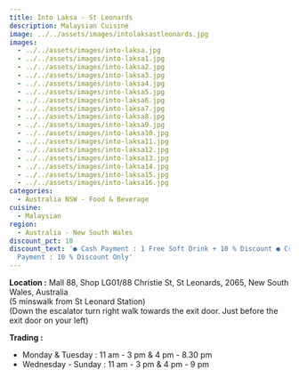```yaml
---
title: Into Laksa - St Leonards
description: Malaysian Cuisine
image: ../../assets/images/intolaksastleonards.jpg
images:
  - ../../assets/images/into-laksa.jpg
  - ../../assets/images/into-laksa1.jpg
  - ../../assets/images/into-laksa2.jpg
  - ../../assets/images/into-laksa3.jpg
  - ../../assets/images/into-laksa4.jpg
  - ../../assets/images/into-laksa5.jpg
  - ../../assets/images/into-laksa6.jpg
  - ../../assets/images/into-laksa7.jpg
  - ../../assets/images/into-laksa8.jpg
  - ../../assets/images/into-laksa9.jpg
  - ../../assets/images/into-laksa10.jpg
  - ../../assets/images/into-laksa11.jpg
  - ../../assets/images/into-laksa12.jpg
  - ../../assets/images/into-laksa13.jpg
  - ../../assets/images/into-laksa14.jpg
  - ../../assets/images/into-laksa15.jpg
  - ../../assets/images/into-laksa16.jpg
categories:
  - Australia NSW - Food & Beverage
cuisine:
  - Malaysian
region:
  - Australia - New South Wales
discount_pct: 10
discount_text: '● Cash Payment : 1 Free Soft Drink + 10 % Discount ● Credit Card
  Payment : 10 % Discount Only'
---
```


**Location :** Mall 88, Shop LG01/88 Christie St, St Leonards, 2065, New South Wales, Australia\
(5 minswalk from St Leonard Station)\
(Down the escalator turn right walk towards the exit door. Just before the exit door on your left)

**Trading :**

- Monday & Tuesday : 11 am - 3 pm & 4 pm - 8.30 pm
- Wednesday - Sunday : 11 am - 3 pm & 4 pm - 9 pm
